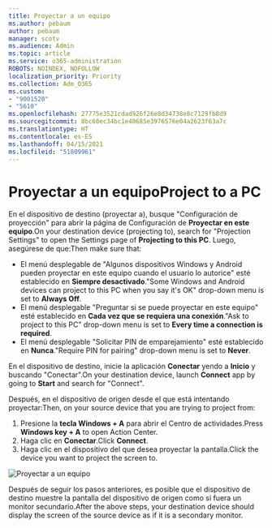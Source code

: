 ```yaml
---
title: Proyectar a un equipo
ms.author: pebaum
author: pebaum
manager: scotv
ms.audience: Admin
ms.topic: article
ms.service: o365-administration
ROBOTS: NOINDEX, NOFOLLOW
localization_priority: Priority
ms.collection: Adm_O365
ms.custom:
- "9001520"
- "5610"
ms.openlocfilehash: 27775e3521cdad926f26e8d34738e8c7129fb8d9
ms.sourcegitcommit: 8bc60ec34bc1e40685e3976576e04a2623f63a7c
ms.translationtype: HT
ms.contentlocale: es-ES
ms.lasthandoff: 04/15/2021
ms.locfileid: "51809961"
---
```

# <a name="project-to-a-pc"></a><span data-ttu-id="ce084-102">Proyectar a un equipo</span><span class="sxs-lookup"><span data-stu-id="ce084-102">Project to a PC</span></span>

<span data-ttu-id="ce084-103">En el dispositivo de destino (proyectar a), busque "Configuración de proyección" para abrir la página de Configuración de **Proyectar en este equipo**.</span><span class="sxs-lookup"><span data-stu-id="ce084-103">On your destination device (projecting to), search for "Projection Settings" to open the Settings page of **Projecting to this PC**.</span></span> <span data-ttu-id="ce084-104">Luego, asegúrese de que:</span><span class="sxs-lookup"><span data-stu-id="ce084-104">Then make sure that:</span></span>
- <span data-ttu-id="ce084-105">El menú desplegable de "Algunos dispositivos Windows y Android pueden proyectar en este equipo cuando el usuario lo autorice" esté establecido en **Siempre desactivado**.</span><span class="sxs-lookup"><span data-stu-id="ce084-105">"Some Windows and Android devices can project to this PC when you say it's OK" drop-down menu is set to **Always Off**.</span></span>
- <span data-ttu-id="ce084-106">El menú desplegable "Preguntar si se puede proyectar en este equipo" esté establecido en **Cada vez que se requiera una conexión**.</span><span class="sxs-lookup"><span data-stu-id="ce084-106">"Ask to project to this PC" drop-down menu is set to **Every time a connection is required**.</span></span>
- <span data-ttu-id="ce084-107">El menú desplegable "Solicitar PIN de emparejamiento" esté establecido en **Nunca**.</span><span class="sxs-lookup"><span data-stu-id="ce084-107">"Require PIN for pairing" drop-down menu is set to **Never**.</span></span>

<span data-ttu-id="ce084-108">En el dispositivo de destino, inicie la aplicación **Conectar** yendo a **Inicio** y buscando "Conectar".</span><span class="sxs-lookup"><span data-stu-id="ce084-108">On your destination device, launch **Connect** app by going to **Start** and search for "Connect".</span></span>

<span data-ttu-id="ce084-109">Después, en el dispositivo de origen desde el que está intentando proyectar:</span><span class="sxs-lookup"><span data-stu-id="ce084-109">Then, on your source device that you are trying to project from:</span></span>

1. <span data-ttu-id="ce084-110">Presione la **tecla Windows + A** para abrir el Centro de actividades.</span><span class="sxs-lookup"><span data-stu-id="ce084-110">Press **Windows key + A** to open Action Center.</span></span>
2. <span data-ttu-id="ce084-111">Haga clic en **Conectar**.</span><span class="sxs-lookup"><span data-stu-id="ce084-111">Click **Connect**.</span></span>
3. <span data-ttu-id="ce084-112">Haga clic en el dispositivo del que desea proyectar la pantalla.</span><span class="sxs-lookup"><span data-stu-id="ce084-112">Click the device you want to project the screen to.</span></span>

![Proyectar a un equipo](media/project-to-a-pc.png)

<span data-ttu-id="ce084-114">Después de seguir los pasos anteriores, es posible que el dispositivo de destino muestre la pantalla del dispositivo de origen como si fuera un monitor secundario.</span><span class="sxs-lookup"><span data-stu-id="ce084-114">After the above steps, your destination device should display the screen of the source device as if it is a secondary monitor.</span></span>
